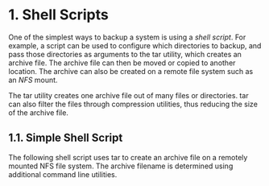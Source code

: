 # 1. Shell Scripts

One of the simplest ways to backup a system is using a _shell script_. For example, a script can be used to configure which directories to backup, and pass those directories as arguments to the tar utility, which creates an archive file. The archive file can then be moved or copied to another location. The archive can also be created on a remote file system such as an _NFS_ mount.

The tar utility creates one archive file out of many files or directories. tar can also filter the files through compression utilities, thus reducing the size of the archive file.

## 1.1. Simple Shell Script

The following shell script uses tar to create an archive file on a remotely mounted NFS file system. The archive filename is determined using additional command line utilities.
